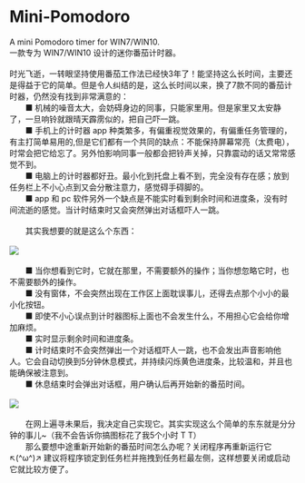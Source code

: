 # Mini-Pomodoro<br>
A mini Pomodoro timer for WIN7/WIN10.<br>
一款专为 WIN7/WIN10 设计的迷你番茄计时器。 <br>
<br>
时光飞逝，一转眼坚持使用番茄工作法已经快3年了！能坚持这么长时间，主要还是得益于它的简单。但是令人纠结的是，这么长时间以来，换了7款不同的番茄计时器，仍然没有找到非常满意的：<br>
　　■ 机械的噪音太大，会妨碍身边的同事，只能家里用。但是家里又太安静了，一旦响铃就跟晴天霹雳似的，把自己吓一跳。<br>
　　■ 手机上的计时器 app 种类繁多，有偏重视觉效果的，有偏重任务管理的，有主打简单易用的,但是它们都有一个共同的缺点：不能保持屏幕常亮（太费电），时常会把它给忘了。另外怕影响同事一般都会把铃声关掉，只靠震动的话又常常感觉不到。<br>
　　■ 电脑上的计时器都好丑。最小化到托盘上看不到，完全没有存在感；放到任务栏上不小心点到又会分散注意力，感觉碍手碍脚的。<br>
　　■ app 和 pc 软件另外一个缺点是不能实时看到剩余时间和进度条，没有时间流逝的感觉。当计时结束时又会突然弹出对话框吓人一跳。<br>
<br>
　　其实我想要的就是这么个东西：<br>
  <br>
   ![](http://images.cnitblog.com/blog/25284/201410/152200445292458.png)<br>
<br>
　　■ 当你想看到它时，它就在那里，不需要额外的操作；当你想忽略它时，也不需要额外的操作。<br>
　　■ 没有窗体，不会突然出现在工作区上面耽误事儿，还得去点那个小小的最小化按钮。<br>
　　■ 即使不小心误点到计时器图标上面也不会发生什么，不用担心它会给你增加麻烦。<br>
　　■ 实时显示剩余时间和进度条。<br>
　　■ 计时结束时不会突然弹出一个对话框吓人一跳，也不会发出声音影响他人。它会自动切换到5分钟休息模式，并持续闪烁黄色进度条，比较温和，并且也能确保被注意到。<br>
　　■ 休息结束时会弹出对话框，用户确认后再开始新的番茄时间。<br>
  <br>
   ![](http://images.cnitblog.com/blog/25284/201410/152214019517507.png)<br>
<br>
　　在网上遍寻未果后，我决定自己实现它。其实实现这么个简单的东东就是分分钟的事儿~（我不会告诉你搞图标花了我5个小时 T T）<br>
　　那么要想中途重新开始新的番茄时间怎么办呢？关闭程序再重新运行它↖(^ω^)↗ 建议将程序锁定到任务栏并拖拽到任务栏最左侧，这样想要关闭或启动它就比较方便了。<br>
